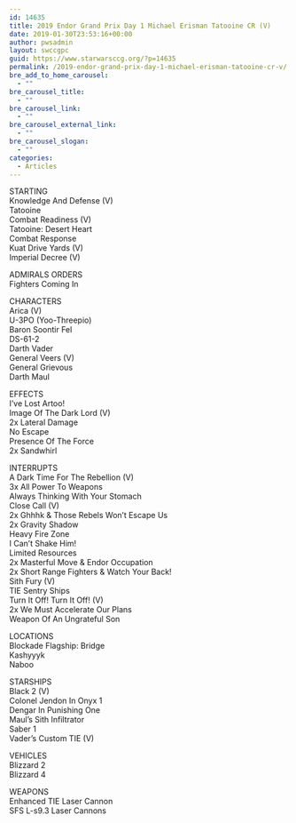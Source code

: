 ```yaml
---
id: 14635
title: 2019 Endor Grand Prix Day 1 Michael Erisman Tatooine CR (V)
date: 2019-01-30T23:53:16+00:00
author: pwsadmin
layout: swccgpc
guid: https://www.starwarsccg.org/?p=14635
permalink: /2019-endor-grand-prix-day-1-michael-erisman-tatooine-cr-v/
bre_add_to_home_carousel:
  - ""
bre_carousel_title:
  - ""
bre_carousel_link:
  - ""
bre_carousel_external_link:
  - ""
bre_carousel_slogan:
  - ""
categories:
  - Articles
---
```

  


STARTING  
Knowledge And Defense (V)  
Tatooine  
Combat Readiness (V)  
Tatooine: Desert Heart  
Combat Response  
Kuat Drive Yards (V)  
Imperial Decree (V)

ADMIRALS ORDERS  
Fighters Coming In

CHARACTERS  
Arica (V)  
U-3PO (Yoo-Threepio)  
Baron Soontir Fel  
DS-61-2  
Darth Vader  
General Veers (V)  
General Grievous  
Darth Maul

EFFECTS  
I&#8217;ve Lost Artoo!  
Image Of The Dark Lord (V)  
2x Lateral Damage  
No Escape  
Presence Of The Force  
2x Sandwhirl

INTERRUPTS  
A Dark Time For The Rebellion (V)  
3x All Power To Weapons  
Always Thinking With Your Stomach  
Close Call (V)  
2x Ghhhk & Those Rebels Won&#8217;t Escape Us  
2x Gravity Shadow  
Heavy Fire Zone  
I Can&#8217;t Shake Him!  
Limited Resources  
2x Masterful Move & Endor Occupation  
2x Short Range Fighters & Watch Your Back!  
Sith Fury (V)  
TIE Sentry Ships  
Turn It Off! Turn It Off! (V)  
2x We Must Accelerate Our Plans  
Weapon Of An Ungrateful Son

LOCATIONS  
Blockade Flagship: Bridge  
Kashyyyk  
Naboo

STARSHIPS  
Black 2 (V)  
Colonel Jendon In Onyx 1  
Dengar In Punishing One  
Maul&#8217;s Sith Infiltrator  
Saber 1  
Vader&#8217;s Custom TIE (V)

VEHICLES  
Blizzard 2  
Blizzard 4

WEAPONS  
Enhanced TIE Laser Cannon  
SFS L-s9.3 Laser Cannons